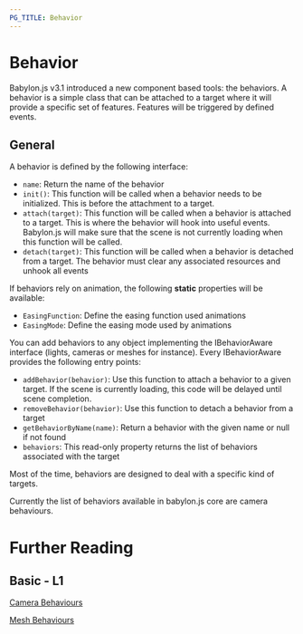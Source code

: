 ```yaml
---
PG_TITLE: Behavior
---
```


# Behavior

Babylon.js v3.1 introduced a new component based tools: the behaviors.
A behavior is a simple class that can be attached to a target where it will provide a specific set of features. Features will be triggered by defined events. 

## General

A behavior is defined by the following interface:
* `name`: Return the name of the behavior
* `init()`: This function will be called when a behavior needs to be initialized. This is before the attachment to a target.
* `attach(target)`: This function will be called when a behavior is attached to a target. This is where the behavior will hook into useful events. Babylon.js will make sure that the scene is not currently loading when this function will be called.
* `detach(target)`: This function will be called when a behavior is detached from a target. The behavior must clear any associated resources and unhook all events

If behaviors rely on animation, the following **static** properties will be available:
* `EasingFunction`: Define the easing function used animations
* `EasingMode`: Define the easing mode used by animations

You can add behaviors to any object implementing the IBehaviorAware interface (lights, cameras or meshes for instance). Every IBehaviorAware provides the following entry points:
* `addBehavior(behavior)`: Use this function to attach a behavior to a given target. If the scene is currently loading, this code will be delayed until scene completion.
* `removeBehavior(behavior)`: Use this function to detach a behavior from a target
* `getBehaviorByName(name)`: Return a behavior with the given name or null if not found
* `behaviors`: This read-only property returns the list of behaviors associated with the target

Most of the time, behaviors are designed to deal with a specific kind of targets. 

Currently the list of behaviors available in babylon.js core are camera behaviours.

# Further Reading

## Basic - L1

[Camera Behaviours](/How_To/Camera_Behaviors)

[Mesh Behaviours](/How_To/MeshBehavior)
